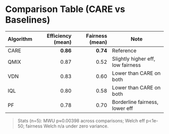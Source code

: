 ﻿# Comparison Table (CARE vs Baselines)

| Algorithm | Efficiency (mean) | Fairness (mean) | Note |
|---|---:|---:|---|
| CARE | **0.86** | **0.74** | Reference |
| QMIX | 0.87 | 0.52 | Slightly higher eff, low fairness |
| VDN  | 0.83 | 0.60 | Lower than CARE on both |
| IQL  | 0.80 | 0.58 | Lower than CARE on both |
| PF   | 0.78 | 0.70 | Borderline fairness, lower eff |

> Stats (n=5): MWU p≈0.00398 across comparisons; Welch eff p<1e-50; fairness Welch n/a under zero variance.

